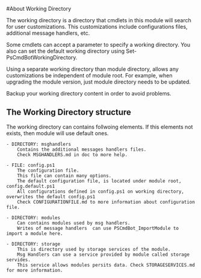 #About Working Directory

The working directory is a directory that cmdlets in this module will search for user customizations.
This customizations include configurations files, additional message handlers,  etc.

Some cmdlets can accept a parameter to specify a working directory.
You also can set the default working directory using Set-PsCmdBotWorkingDirectory.

Using a separate working directory than module directory, allows any customizations be independent of module root.
For example, when upgrading the module version, just module directory needs to be updated.

Backup your working directory content in order to avoid problems.


## The Working Directory structure

The working directory can contains follwoing elements.
If this elements not exists, then module will use default ones.

	- DIRECTORY: msghandlers
		Contains the additional messages handlers files.
		Check MSGHANDLERS.md in doc to more help.
		
	- FILE: config.ps1
		The configuration file.
		This file can contain many options.
		The default configuration file, is located under module root, config.default.ps1
		All configurations defined in config.ps1 on working directory, overwrites the default config.ps1
		Check CONFIGURATIONFILE.md to more information about configuration file.
		
	- DIRECTORY: modules
		Can contains modules used by msg handlers.
		Writes of message handlers  can use PSCmdBot_ImportModule to import a module here.
		
	- DIRECTORY: storage
		This is directory used by storage services of the module.
		Msg Handlers can use a service provided by module called storage servides.
		This service allows modules persits data. Check STORAGESERVICES.md for more information.
		